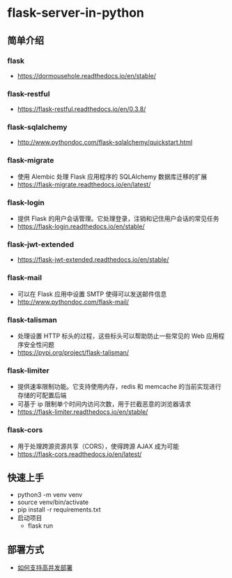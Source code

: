 # flask-server-in-python

## 简单介绍

### flask

- https://dormousehole.readthedocs.io/en/stable/

### flask-restful

- https://flask-restful.readthedocs.io/en/0.3.8/

### flask-sqlalchemy

- http://www.pythondoc.com/flask-sqlalchemy/quickstart.html

### flask-migrate

- 使用 Alembic 处理 Flask 应用程序的 SQLAlchemy 数据库迁移的扩展
- https://flask-migrate.readthedocs.io/en/latest/

### flask-login

- 提供 Flask 的用户会话管理。它处理登录，注销和记住用户会话的常见任务
- https://flask-login.readthedocs.io/en/stable/

### flask-jwt-extended

- https://flask-jwt-extended.readthedocs.io/en/stable/

### flask-mail

- 可以在 Flask 应用中设置 SMTP 使得可以发送邮件信息
- http://www.pythondoc.com/flask-mail/

### flask-talisman

- 处理设置 HTTP 标头的过程，这些标头可以帮助防止一些常见的 Web 应用程序安全性问题
- https://pypi.org/project/flask-talisman/

### flask-limiter

- 提供速率限制功能。它支持使用内存，redis 和 memcache 的当前实现进行存储的可配置后端
- 可基于 ip 限制单个时间内访问次数，用于拦截恶意的浏览器请求
- https://flask-limiter.readthedocs.io/en/stable/

### flask-cors

- 用于处理跨源资源共享（CORS），使得跨源 AJAX 成为可能
- https://flask-cors.readthedocs.io/en/latest/

## 快速上手

- python3 -m venv venv
- source venv/bin/activate
- pip install -r requirements.txt
- 启动项目
  - flask run

## 部署方式

- [如何支持高并发部署](./doc/deploy.md)
